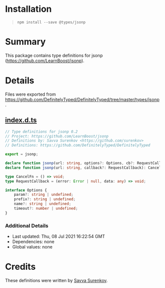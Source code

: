 # Installation
> `npm install --save @types/jsonp`

# Summary
This package contains type definitions for jsonp (https://github.com/LearnBoost/jsonp).

# Details
Files were exported from https://github.com/DefinitelyTyped/DefinitelyTyped/tree/master/types/jsonp.
## [index.d.ts](https://github.com/DefinitelyTyped/DefinitelyTyped/tree/master/types/jsonp/index.d.ts)
````ts
// Type definitions for jsonp 0.2
// Project: https://github.com/LearnBoost/jsonp
// Definitions by: Savva Surenkov <https://github.com/surenkov>
// Definitions: https://github.com/DefinitelyTyped/DefinitelyTyped

export = jsonp;

declare function jsonp(url: string, options?: Options, cb?: RequestCallback): CancelFn;
declare function jsonp(url: string, callback?: RequestCallback): CancelFn;

type CancelFn = () => void;
type RequestCallback = (error: Error | null, data: any) => void;

interface Options {
    param?: string | undefined;
    prefix?: string | undefined;
    name?: string | undefined;
    timeout?: number | undefined;
}

````

### Additional Details
 * Last updated: Thu, 08 Jul 2021 16:22:54 GMT
 * Dependencies: none
 * Global values: none

# Credits
These definitions were written by [Savva Surenkov](https://github.com/surenkov).
